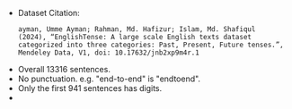 - Dataset Citation:
  ```
  ayman, Umme Ayman; Rahman, Md. Hafizur; Islam, Md. Shafiqul  (2024), “EnglishTense: A large scale English texts dataset categorized into three categories: Past, Present, Future tenses.”, Mendeley Data, V1, doi: 10.17632/jnb2xp9m4r.1
  ```
- Overall 13316 sentences.
- No punctuation. e.g. "end-to-end" is "endtoend".
- Only the first 941 sentences has digits.
- 